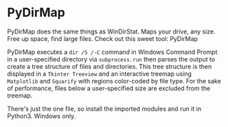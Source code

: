 # PyDirMap
PyDirMap does the same things as WinDirStat.
Maps your drive, any size.
Free up space, find large files.
Check out this sweet tool: PyDirMap

PyDirMap executes a `dir /S /-C` command in Windows Command Prompt in a user-specified directory via `subprocess.run` then parses the output to create a tree structure of files and directories.  This tree structure is then displayed in a `Tkinter Treeview` and an interactive treemap using `Matplotlib` and `Squarify` with regions color-coded by file type.  For the sake of performance, files below a user-specified size are excluded from the treemap.

There's just the one file, so install the imported modules and run it in Python3.
Windows only.
